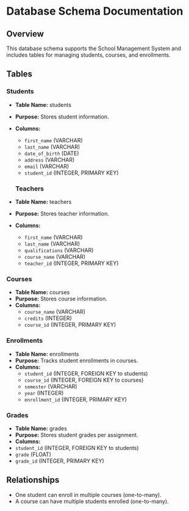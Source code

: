 # Database Schema Documentation

## Overview
This database schema supports the School Management System and includes tables for managing students, courses, and enrollments.

## Tables

### Students
- **Table Name:** students
- **Purpose:** Stores student information.
- **Columns:**
  - `first_name` (VARCHAR)
  - `last_name` (VARCHAR)
  - `date_of_birth` (DATE)
  - `address` (VARCHAR)
  - `email` (VARCHAR)
  - `student_id` (INTEGER, PRIMARY KEY)

  ### Teachers
- **Table Name:** teachers
- **Purpose:** Stores teacher information.
- **Columns:**
  - `first_name` (VARCHAR)
  - `last_name` (VARCHAR)
  - `qualifications` (VARCHAR)
  - `course_name` (VARCHAR)
  - `teacher_id` (INTEGER, PRIMARY KEY)

### Courses
- **Table Name:** courses
- **Purpose:** Stores course information.
- **Columns:**
  - `course_name` (VARCHAR)
  - `credits` (INTEGER)
  - `course_id` (INTEGER, PRIMARY KEY)

### Enrollments
- **Table Name:** enrollments
- **Purpose:** Tracks student enrollments in courses.
- **Columns:**
  - `student_id` (INTEGER, FOREIGN KEY to students)
  - `course_id` (INTEGER, FOREIGN KEY to courses)
  - `semester` (VARCHAR)
  - `year` (INTEGER)
  - `enrollment_id` (INTEGER, PRIMARY KEY)

### Grades
- **Table Name:** grades
- **Purpose:** Stores student grades per assignment.
- **Columns:**
- `student_id` (INTEGER, FOREIGN KEY to students)
- `grade` (FLOAT)
- `grade_id` (INTEGER, PRIMARY KEY)

## Relationships
- One student can enroll in multiple courses (one-to-many).
- A course can have multiple students enrolled (one-to-many).
